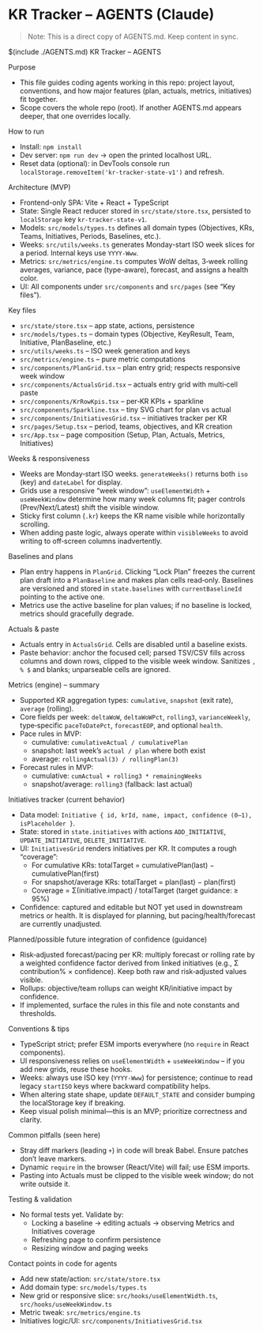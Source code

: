 <!-- This file mirrors AGENTS.md so Claude-powered agents get the same guidance. -->

# KR Tracker – AGENTS (Claude)

> Note: This is a direct copy of AGENTS.md. Keep content in sync.

$(include ./AGENTS.md)
KR Tracker – AGENTS

Purpose
- This file guides coding agents working in this repo: project layout, conventions, and how major features (plan, actuals, metrics, initiatives) fit together.
- Scope covers the whole repo (root). If another AGENTS.md appears deeper, that one overrides locally.

How to run
- Install: `npm install`
- Dev server: `npm run dev` → open the printed localhost URL.
- Reset data (optional): in DevTools console run `localStorage.removeItem('kr-tracker-state-v1')` and refresh.

Architecture (MVP)
- Frontend-only SPA: Vite + React + TypeScript
- State: Single React reducer stored in `src/state/store.tsx`, persisted to `localStorage` key `kr-tracker-state-v1`.
- Models: `src/models/types.ts` defines all domain types (Objectives, KRs, Teams, Initiatives, Periods, Baselines, etc.).
- Weeks: `src/utils/weeks.ts` generates Monday-start ISO week slices for a period. Internal keys use `YYYY-Www`.
- Metrics: `src/metrics/engine.ts` computes WoW deltas, 3‑week rolling averages, variance, pace (type-aware), forecast, and assigns a health color.
- UI: All components under `src/components` and `src/pages` (see “Key files”).

Key files
- `src/state/store.tsx` – app state, actions, persistence
- `src/models/types.ts` – domain types (Objective, KeyResult, Team, Initiative, PlanBaseline, etc.)
- `src/utils/weeks.ts` – ISO week generation and keys
- `src/metrics/engine.ts` – pure metric computations
- `src/components/PlanGrid.tsx` – plan entry grid; respects responsive week window
- `src/components/ActualsGrid.tsx` – actuals entry grid with multi‑cell paste
- `src/components/KrRowKpis.tsx` – per‑KR KPIs + sparkline
- `src/components/Sparkline.tsx` – tiny SVG chart for plan vs actual
- `src/components/InitiativesGrid.tsx` – initiatives tracker per KR
- `src/pages/Setup.tsx` – period, teams, objectives, and KR creation
- `src/App.tsx` – page composition (Setup, Plan, Actuals, Metrics, Initiatives)

Weeks & responsiveness
- Weeks are Monday‑start ISO weeks. `generateWeeks()` returns both `iso` (key) and `dateLabel` for display.
- Grids use a responsive “week window”: `useElementWidth` + `useWeekWindow` determine how many week columns fit; pager controls (Prev/Next/Latest) shift the visible window.
- Sticky first column (`.kr`) keeps the KR name visible while horizontally scrolling.
- When adding paste logic, always operate within `visibleWeeks` to avoid writing to off‑screen columns inadvertently.

Baselines and plans
- Plan entry happens in `PlanGrid`. Clicking “Lock Plan” freezes the current plan draft into a `PlanBaseline` and makes plan cells read‑only. Baselines are versioned and stored in `state.baselines` with `currentBaselineId` pointing to the active one.
- Metrics use the active baseline for plan values; if no baseline is locked, metrics should gracefully degrade.

Actuals & paste
- Actuals entry in `ActualsGrid`. Cells are disabled until a baseline exists.
- Paste behavior: anchor the focused cell; parsed TSV/CSV fills across columns and down rows, clipped to the visible week window. Sanitizes `, % $` and blanks; unparseable cells are ignored.

Metrics (engine) – summary
- Supported KR aggregation types: `cumulative`, `snapshot` (exit rate), `average` (rolling).
- Core fields per week: `deltaWoW`, `deltaWoWPct`, `rolling3`, `varianceWeekly`, type‑specific `paceToDatePct`, `forecastEOP`, and optional `health`.
- Pace rules in MVP:
  - cumulative: `cumulativeActual / cumulativePlan`
  - snapshot: last week’s `actual / plan` where both exist
  - average: `rollingActual(3) / rollingPlan(3)`
- Forecast rules in MVP:
  - cumulative: `cumActual + rolling3 * remainingWeeks`
  - snapshot/average: `rolling3` (fallback: last actual)

Initiatives tracker (current behavior)
- Data model: `Initiative { id, krId, name, impact, confidence (0–1), isPlaceholder }`.
- State: stored in `state.initiatives` with actions `ADD_INITIATIVE`, `UPDATE_INITIATIVE`, `DELETE_INITIATIVE`.
- UI: `InitiativesGrid` renders initiatives per KR. It computes a rough “coverage”:
  - For cumulative KRs: totalTarget = cumulativePlan(last) − cumulativePlan(first)
  - For snapshot/average KRs: totalTarget = plan(last) − plan(first)
  - Coverage = Σ(initiative.impact) / totalTarget (target guidance: ≥ 95%)
- Confidence: captured and editable but NOT yet used in downstream metrics or health. It is displayed for planning, but pacing/health/forecast are currently unadjusted.

Planned/possible future integration of confidence (guidance)
- Risk‑adjusted forecast/pacing per KR: multiply forecast or rolling rate by a weighted confidence factor derived from linked initiatives (e.g., Σ contribution% × confidence). Keep both raw and risk‑adjusted values visible.
- Rollups: objective/team rollups can weight KR/initiative impact by confidence.
- If implemented, surface the rules in this file and note constants and thresholds.

Conventions & tips
- TypeScript strict; prefer ESM imports everywhere (no `require` in React components).
- UI responsiveness relies on `useElementWidth` + `useWeekWindow` – if you add new grids, reuse these hooks.
- Weeks: always use ISO key (`YYYY-Www`) for persistence; continue to read legacy `startISO` keys where backward compatibility helps.
- When altering state shape, update `DEFAULT_STATE` and consider bumping the localStorage key if breaking.
- Keep visual polish minimal—this is an MVP; prioritize correctness and clarity.

Common pitfalls (seen here)
- Stray diff markers (leading `+`) in code will break Babel. Ensure patches don’t leave markers.
- Dynamic `require` in the browser (React/Vite) will fail; use ESM imports.
- Pasting into Actuals must be clipped to the visible week window; do not write outside it.

Testing & validation
- No formal tests yet. Validate by:
  - Locking a baseline → editing actuals → observing Metrics and Initiatives coverage
  - Refreshing page to confirm persistence
  - Resizing window and paging weeks

Contact points in code for agents
- Add new state/action: `src/state/store.tsx`
- Add domain type: `src/models/types.ts`
- New grid or responsive slice: `src/hooks/useElementWidth.ts`, `src/hooks/useWeekWindow.ts`
- Metric tweak: `src/metrics/engine.ts`
- Initiatives logic/UI: `src/components/InitiativesGrid.tsx`

